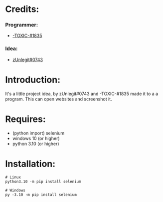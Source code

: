 # Credits:
### Programmer:
* [-TOXIC-#1835](http://cft-devs.xyz)
### Idea:
* [zUnlegit#0743](http://unlegit.cft-devs.xyz)
# Introduction:
It's a little project idea, by zUnlegit#0743 and -TOXIC-#1835 made it to a a program.
This can open websites and screenshot it.
# Requires:
* (python import) selenium
* windows 10 (or higher)
* python 3.10 (or higher)
# Installation:
```
# Linux
python3.10 -m pip install selenium

# Windows
py -3.10 -m pip install selenium
```